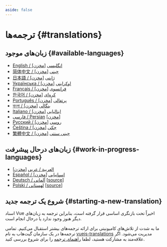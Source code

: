 ```yaml
---
aside: false
---
```


# ترجمه‌ها {#translations}

## زبان‌های موجود {#available-languages}

- [English / انگلیسی](https://vuejs.org/) [[مخزن](https://github.com/vuejs/docs)]
- [简体中文 / چینی](https://cn.vuejs.org/) [[مخزن](https://github.com/vuejs-translations/docs-zh-cn)]
- [日本語 / ژاپنی](https://ja.vuejs.org/) [[مخزن](https://github.com/vuejs-translations/docs-ja)]
- [Українська / اوکراینی](https://ua.vuejs.org/) [[مخزن](https://github.com/vuejs-translations/docs-uk)]
- [Français / فرانسوی](https://fr.vuejs.org) [[مخزن](https://github.com/vuejs-translations/docs-fr)]
- [한국어 / کره‌ای](https://ko.vuejs.org) [[مخزن](https://github.com/vuejs-translations/docs-ko)]
- [Português / پرتغالی](https://pt.vuejs.org) [[مخزن](https://github.com/vuejs-translations/docs-pt)]
- [বাংলা / بنگالی](https://bn.vuejs.org) [[مخزن](https://github.com/vuejs-translations/docs-bn)]
- [Italiano / ایتالیایی](https://it.vuejs.org) [[مخزن](https://github.com/vuejs-translations/docs-it)]
- [فارسی / Persian](https://fa.vuejs.org) [[مخزن](https://github.com/vuejs-translations/docs-fa)]
- [Русский / روسی](https://ru.vuejs.org/) [[مخزن](https://github.com/vuejs-translations/docs-ru)]
- [Čeština / چکی](https://cs.vuejs.org/) [[مخزن](https://github.com/vuejs-translations/docs-cs)]
- [繁體中文 / چینی سنتی](https://zh-hk.vuejs.org/) [[مخزن](https://github.com/vuejs-translations/docs-zh-hk)]

## زبان‌های درحال پیشرفت {#work-in-progress-languages}

- [العربية / عربی](https://ar.vuejs.org/) [[مخزن](https://github.com/vuejs-translations/docs-ar)]
- [Español / اسپانیایی](https://vue3-spanish-docs.netlify.app/) [[مخزن](https://github.com/icarusgk/vuejs-spanish-docs)]
- [Deutsch / آلمانی](https://de.vuejs.org/) [[source](https://github.com/vuejs-translations/docs-de)]
- [Polski / لهستانی](https://pl.vuejs.org/) [[source](https://github.com/vuejs-translations/docs-pl)]

## شروع یک ترجمه جدید {#starting-a-new-translation}

اسناد Vue اخیراً تحت بازنگری اساسی قرار گرفته است، بنابراین ترجمه به زبان‌های دیگر هنوز وجود ندارد یا درحال انجام است.

ما به شدت از تلاش‌های کامیونیتی برای ارائه ترجمه‌های بیشتر استقبال می‌کنیم. تمامی ترجمه‌ها در یک سازمان گیت‌هاب به نام [vuejs-translations](https://github.com/vuejs-translations/) مدیریت می‌شود. اگر علاقه‌مند به مشارکت هستید، لطفا [راهنمای ترجمه](https://github.com/vuejs-translations/guidelines/blob/main/README.md) را برای شروع بررسی کنید.
